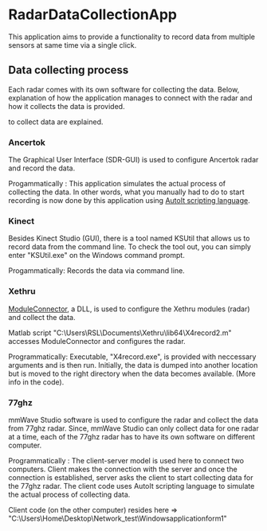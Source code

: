 # RadarDataCollectionApp

This application aims to provide a functionality to record data from multiple sensors at same time via a single click.


## Data collecting process
Each radar comes with its own software for collecting the data. Below, explanation of how the application manages to connect with the radar and how it collects the data is provided. 

to collect data are explained. 


### Ancertok

The Graphical User Interface (SDR-GUI) is used to configure Ancertok radar and record the data. 

Progammatically : This application simulates the actual process of collecting the data. In other words, what you manually had
to do to start recording is now done by this application using [AutoIt scripting language](https://www.autoitscript.com/site/). 

### Kinect

Besides Kinect Studio (GUI), there is a tool named KSUtil that allows us to record data from the command line. To check the tool out, you can simply enter "KSUtil.exe" on the Windows command prompt. 

Progammatically: Records the data via command line. 

### Xethru

[ModuleConnector]( https://www.xethru.com/community/resources/module-connector-windows.78/), a DLL, is used to configure the Xethru modules (radar) and collect the data. 

Matlab script "C:\Users\RSL\Documents\Xethru\lib64\X4record2.m" accesses ModuleConnector and configures the radar. 


Programmatically: Executable, "X4record.exe", is provided with neccessary arguments and is then run. Initially, the data is dumped into another location but is moved to the right directory when the data becomes available. (More info in the code). 

### 77ghz

mmWave Studio software is used to configure the radar and collect the data from 77ghz radar. Since, mmWave Studio can only collect data for one radar at a time, each of the 77ghz radar has to have its own software on different computer.

Programmatically : The client-server model is used here to connect two computers. Client makes the connection with the server and once the connection is established, server asks the client to start collecting data for the 77ghz radar. The client code uses AutoIt scripting language to simulate the actual process of collecting data. 

Client code (on the other computer) resides here => "C:\Users\Home\Desktop\Network_test\Windowsapplicationform1" 


